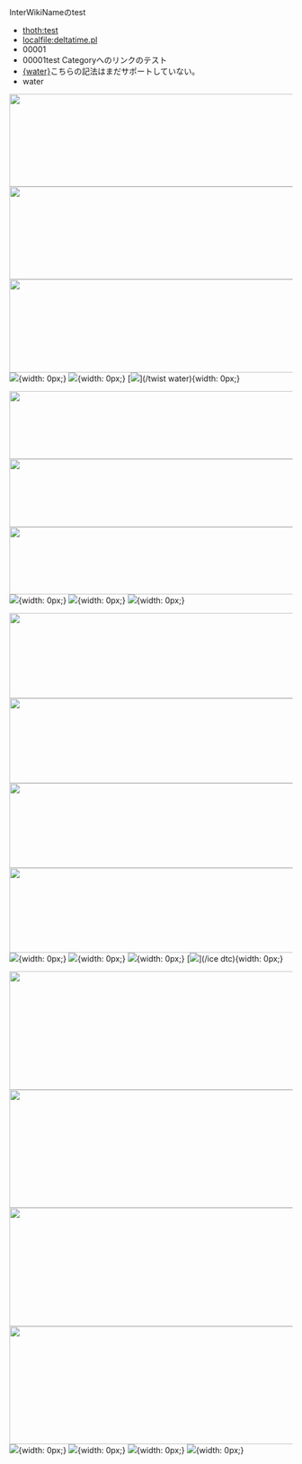 InterWikiNameのtest
* [thoth:test](thoth:test)
* [localfile:deltatime.pl](localfile:deltatime.pl)
* 00001
* 00001test
Categoryへのリンクのテスト
* [{water}]({water})こちらの記法はまだサポートしていない。
* water


<a href='/年賀2018'><img src='https://i.gyazo.com/d74dcfdddee93b27ca84489a54dbf736.png' width='720' height='165.19477599391638' /></a><br /><a href='/YMT2016a'><img src='https://i.gyazo.com/60b5d01724897fb6c18d9b725009baa9.png' width='720' height='165.19477599391638' /></a><br /><a href='/twist water'><img src='http://3.bp.blogspot.com/-sR0bha75Kb0/TWRoKFeor9I/AAAAAAAABOI/GYsJDI5xvn0/s1600/twist+water.jpg' width='720' height='165.19477599391638' /></a><br />[![](https://i.gyazo.com/d74dcfdddee93b27ca84489a54dbf736.png)](/年賀2018){width: 0px;}
[![](https://i.gyazo.com/60b5d01724897fb6c18d9b725009baa9.png)](/YMT2016a){width: 0px;}
[![](http://3.bp.blogspot.com/-sR0bha75Kb0/TWRoKFeor9I/AAAAAAAABOI/GYsJDI5xvn0/s1600/twist+water.jpg)](/twist water){width: 0px;}

<a href='/TruncatablePrimes'><img src='https://i.gyazo.com/f7579232b43d580e0900c4f0b7d5cd17.png' width='720' height='120.9705191755805' /></a><br /><a href='/MYT2017'><img src='https://wol-prod-cdn.literatumonline.com/cms/attachment/871e128c-d576-404c-b9bf-1db332d7e07b/jcc25119-toc-0001-m.jpg' width='720' height='120.9705191755805' /></a><br /><a href='/YMT2015a'><img src='https://i.gyazo.com/197c7119f971a304bf4739ca83f42727.png' width='720' height='120.9705191755805' /></a><br />[![](https://i.gyazo.com/f7579232b43d580e0900c4f0b7d5cd17.png)](/TruncatablePrimes){width: 0px;}
[![](https://wol-prod-cdn.literatumonline.com/cms/attachment/871e128c-d576-404c-b9bf-1db332d7e07b/jcc25119-toc-0001-m.jpg)](/MYT2017){width: 0px;}
[![](https://i.gyazo.com/197c7119f971a304bf4739ca83f42727.png)](/YMT2015a){width: 0px;}

<a href='/Settings'><img src='https://i.gyazo.com/641dfa2be02c3674241a26f4d64af4e8.png' width='720' height='151.13514565474028' /></a><br /><a href='/TrainScanner'><img src='https://live.staticflickr.com/1736/40895510390_54f5c89f99_k_d.jpg' width='720' height='151.13514565474028' /></a><br /><a href='/M2009'><img src='https://i.gyazo.com/19e94a51a08a8d421b040d38d38acba2.png' width='720' height='151.13514565474028' /></a><br /><a href='/ice dtc'><img src='https://i.gyazo.com/3802bae292166b1b26b1cdef338448f8.png' width='720' height='151.13514565474028' /></a><br />[![](https://i.gyazo.com/641dfa2be02c3674241a26f4d64af4e8.png)](/Settings){width: 0px;}
[![](https://live.staticflickr.com/1736/40895510390_54f5c89f99_k_d.jpg)](/TrainScanner){width: 0px;}
[![](https://i.gyazo.com/19e94a51a08a8d421b040d38d38acba2.png)](/M2009){width: 0px;}
[![](https://i.gyazo.com/3802bae292166b1b26b1cdef338448f8.png)](/ice dtc){width: 0px;}

<a href='/ガスハイドレートの相図'><img src='https://i.gyazo.com/f6812119debfef70c326b6b13917fee3.jpg' width='720' height='210.6087961108558' /></a><br /><a href='/水道'><img src='https://i.gyazo.com/d0fc96367353dd361fa6d2799b543433.jpg' width='720' height='210.6087961108558' /></a><br /><a href='/写真'><img src='https://farm1.staticflickr.com/925/41421686170_cac9793d26_z_d.jpg' width='720' height='210.6087961108558' /></a><br /><a href='/年賀2019'><img src='https://i.gyazo.com/8c792ff50987a127902ec09244ffe25a.png' width='720' height='210.6087961108558' /></a><br />[![](https://i.gyazo.com/f6812119debfef70c326b6b13917fee3.jpg)](/ガスハイドレートの相図){width: 0px;}
[![](https://i.gyazo.com/d0fc96367353dd361fa6d2799b543433.jpg)](/水道){width: 0px;}
[![](https://farm1.staticflickr.com/925/41421686170_cac9793d26_z_d.jpg)](/写真){width: 0px;}
[![](https://i.gyazo.com/8c792ff50987a127902ec09244ffe25a.png)](/年賀2019){width: 0px;}

